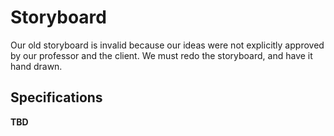 # Storyboard

Our old storyboard is invalid because our ideas were not explicitly approved by
our professor and the client. We must redo the storyboard, and have it hand
drawn.

## Specifications

**TBD**

